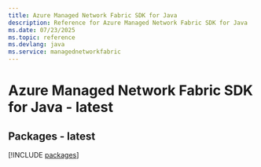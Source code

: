 ```yaml
---
title: Azure Managed Network Fabric SDK for Java
description: Reference for Azure Managed Network Fabric SDK for Java
ms.date: 07/23/2025
ms.topic: reference
ms.devlang: java
ms.service: managednetworkfabric
---
```

# Azure Managed Network Fabric SDK for Java - latest
## Packages - latest
[!INCLUDE [packages](managed-network-fabric-index.md)]